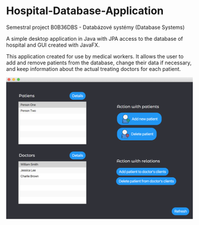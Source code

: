 # Hospital-Database-Application
Semestral project B0B36DBS - Databázové systémy (Database Systems)

A simple desktop application in Java with JPA access to the database of hospital and GUI created with JavaFX.

This application created for use by medical workers. It allows the user to add and remove patients from the database, change their data if necessary, and keep information about the actual treating doctors for each patient.

![img](mainview.png)

